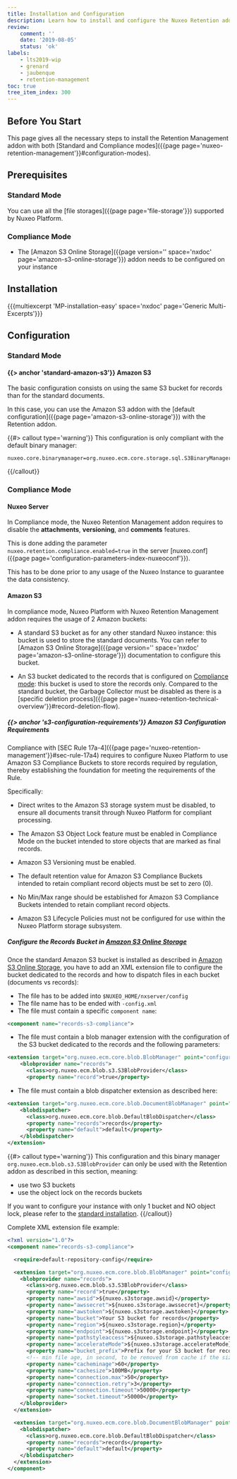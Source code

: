 ```yaml
---
title: Installation and Configuration
description: Learn how to install and configure the Nuxeo Retention addon.
review:
    comment: ''
    date: '2019-08-05'
    status: 'ok'
labels:
    - lts2019-wip
    - grenard
    - jaubenque
    - retention-management
toc: true
tree_item_index: 300
---
```


## Before You Start

This page gives all the necessary steps to install the Retention Management addon with both [Standard and Compliance modes]({{page page='nuxeo-retention-management'}}#configuration-modes).

## Prerequisites

### Standard Mode

You can use all the [file storages]({{page page='file-storage'}}) supported by Nuxeo Platform.

### Compliance Mode

- The [Amazon S3 Online Storage]({{page version='' space='nxdoc' page='amazon-s3-online-storage'}}) addon needs to be configured on your instance

## Installation

{{{multiexcerpt 'MP-installation-easy' space='nxdoc' page='Generic Multi-Excerpts'}}}

## Configuration

### Standard Mode

#### {{> anchor 'standard-amazon-s3'}} Amazon S3

The basic configuration consists on using the same S3 bucket for records than for the standard documents.

In this case, you can use the Amazon S3 addon with the [default configuration]({{page page='amazon-s3-online-storage'}}) with the Retention addon.

{{#> callout type='warning'}}
This configuration is only compliant with the default binary manager:
```
nuxeo.core.binarymanager=org.nuxeo.ecm.core.storage.sql.S3BinaryManager
```
{{/callout}}

### Compliance Mode

#### Nuxeo Server

In Compliance mode, the Nuxeo Retention Management addon requires to disable the **attachments**, **versioning**, and **comments** features.

This is done adding the parameter `nuxeo.retention.compliance.enabled=true` in the server [nuxeo.conf]({{page page='configuration-parameters-index-nuxeoconf'}}).

This has to be done prior to any usage of the Nuxeo Instance to guarantee the data consistency.

#### Amazon S3

In compliance mode, Nuxeo Platform with Nuxeo Retention Management addon requires the usage of 2 Amazon buckets:

- A standard S3 bucket as for any other standard Nuxeo instance: this bucket is used to store the standard documents. You can refer to [Amazon S3 Online Storage]({{page version='' space='nxdoc' page='amazon-s3-online-storage'}}) documentation to configure this bucket.

- An S3 bucket dedicated to the records that is configured on [Compliance mode](#s3-configuration-requirements): this bucket is used to store the records only. Compared to the standard bucket, the Garbage Collector must be disabled as there is a [specific deletion process]({{page page='nuxeo-retention-technical-overview'}}#record-deletion-flow).

##### {{> anchor 's3-configuration-requirements'}} Amazon S3 Configuration Requirements

Compliance with [SEC Rule 17a-4]({{page page='nuxeo-retention-management'}}#sec-rule-17a4) requires to configure Nuxeo Platform to use Amazon S3 Compliance Buckets to store records required by regulation, thereby establishing the foundation for meeting the requirements of the Rule.</br>

Specifically:

- Direct writes to the Amazon S3 storage system must be disabled, to ensure all documents transit through Nuxeo Platform for compliant processing.

- The Amazon S3 Object Lock feature must be enabled in Compliance Mode on the bucket intended to store objects that are marked as final records.

- Amazon S3 Versioning must be enabled.

- The default retention value for Amazon S3 Compliance Buckets intended to retain compliant record objects must be set to zero (0).

- No Min/Max range should be established for Amazon S3 Compliance Buckets intended to retain compliant record objects.

- Amazon S3 Lifecycle Policies must not be configured for use within the Nuxeo Platform storage subsystem.

##### Configure the Records Bucket in [Amazon S3 Online Storage](https://connect.nuxeo.com/nuxeo/site/marketplace/package/amazon-s3-online-storage)

Once the standard Amazon S3 bucket is installed as described in [Amazon S3 Online Storage](https://connect.nuxeo.com/nuxeo/site/marketplace/package/amazon-s3-online-storage), you have to add an XML extension file to configure the bucket dedicated to the records and how to dispatch files in each bucket (documents vs records):
- The file has to be added into `$NUXEO_HOME/nxserver/config`
- The file name has to be ended with `-config.xml`
- The file must contain a specific `component name`:

```xml
<component name="records-s3-compliance">
```
- The file must contain a blob manager extension with the configuration of the S3 bucket dedicated to the records and the following parameters:

```xml
<extension target="org.nuxeo.ecm.core.blob.BlobManager" point="configuration">
    <blobprovider name="records">
      <class>org.nuxeo.ecm.blob.s3.S3BlobProvider</class>
      <property name="record">true</property>
```
- The file must contain a blob dispatcher extension as described here:

```xml
<extension target="org.nuxeo.ecm.core.blob.DocumentBlobManager" point="configuration">
    <blobdispatcher>
      <class>org.nuxeo.ecm.core.blob.DefaultBlobDispatcher</class>
      <property name="records">records</property>
      <property name="default">default</property>
    </blobdispatcher>
</extension>
```

{{#> callout type='warning'}}
This configuration and this binary manager ```org.nuxeo.ecm.blob.s3.S3BlobProvider``` can only be used with the Retention addon as described in this section, meaning:
 - use two S3 buckets
 - use the object lock on the records buckets

 If you want to configure your instance with only 1 bucket and NO object lock, please refer to the [standard installation](#amazon-s3).
{{/callout}}

Complete XML extension file example:
```xml
<?xml version="1.0"?>
<component name="records-s3-compliance">

  <require>default-repository-config</require>

  <extension target="org.nuxeo.ecm.core.blob.BlobManager" point="configuration">
    <blobprovider name="records">
      <class>org.nuxeo.ecm.blob.s3.S3BlobProvider</class>
      <property name="record">true</property>
      <property name="awsid">${nuxeo.s3storage.awsid}</property>
      <property name="awssecret">${nuxeo.s3storage.awssecret}</property>
      <property name="awstoken">${nuxeo.s3storage.awstoken}</property>
      <property name="bucket">Your S3 bucket for records</property>
      <property name="region">${nuxeo.s3storage.region}</property>
      <property name="endpoint">${nuxeo.s3storage.endpoint}</property>
      <property name="pathstyleaccess">${nuxeo.s3storage.pathstyleaccess}</property>
      <property name="accelerateMode">${nuxeo.s3storage.accelerateMode}</property>
      <property name="bucket_prefix">Prefix for your S3 bucket for records</property>
      <!-- min file age, in second, to be removed from cache if the size max size is reached, default is 3600 -->
      <property name="cacheminage">60</property>
      <property name="cachesize">100MB</property>
      <property name="connection.max">50</property>
      <property name="connection.retry">3</property>
      <property name="connection.timeout">50000</property>
      <property name="socket.timeout">50000</property>
    </blobprovider>
  </extension>

  <extension target="org.nuxeo.ecm.core.blob.DocumentBlobManager" point="configuration">
    <blobdispatcher>
      <class>org.nuxeo.ecm.core.blob.DefaultBlobDispatcher</class>
      <property name="records">records</property>
      <property name="default">default</property>
    </blobdispatcher>
  </extension>
</component>
```
